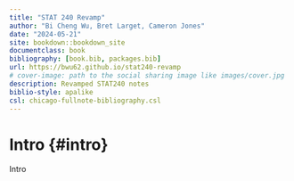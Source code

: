 ```yaml
--- 
title: "STAT 240 Revamp"
author: "Bi Cheng Wu, Bret Larget, Cameron Jones"
date: "2024-05-21"
site: bookdown::bookdown_site
documentclass: book
bibliography: [book.bib, packages.bib]
url: https://bwu62.github.io/stat240-revamp
# cover-image: path to the social sharing image like images/cover.jpg
description: Revamped STAT240 notes
biblio-style: apalike
csl: chicago-fullnote-bibliography.csl
---
```


# Intro {#intro}

Intro



